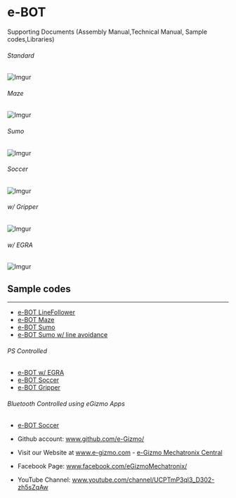 # e-BOT
Supporting Documents (Assembly Manual,Technical Manual, Sample codes,Libraries)
###### Standard
![Imgur](http://i.imgur.com/5PNW3IE.png) 
###### Maze
![Imgur](http://i.imgur.com/MSvPbq8.png)
###### Sumo
![Imgur](http://i.imgur.com/Hphf7GO.png)
###### Soccer
![Imgur](http://i.imgur.com/aFIuf2H.png)
###### w/ Gripper
![Imgur](http://i.imgur.com/e3IpJ1v.png)
###### w/ EGRA
![Imgur](http://i.imgur.com/U8e1rzE.png)

## Sample codes
 -----
 - [e-BOT LineFollower](https://gist.github.com/e-Gizmo/6d84573846fe22edb9fc5df70418e3e2)
 - [e-BOT Maze](https://gist.github.com/e-Gizmo/fc8dbbea9265ae1614a2a22acdd65d34)
 - [e-BOT Sumo](https://gist.github.com/e-Gizmo/64c9ef04c62bd5753a1d60eed38323cf)
 - [e-BOT Sumo w/ line avoidance](https://gist.github.com/e-Gizmo/c381a1dabf1c121c8b02a1da6aa6fa31)
 
###### PS Controlled
 - [e-BOT w/ EGRA](https://gist.github.com/e-Gizmo/9648a8deca9cceb89c140257678f6836)
 - [e-BOT Soccer](https://gist.github.com/e-Gizmo/2857713ccac5f144e8da94f6da3eec44)
 - [e-BOT Gripper](https://gist.github.com/e-Gizmo/1d798f3aa969825f5f77ed5618b9ceaf)
 
###### Bluetooth Controlled using eGizmo Apps
 - [e-BOT Soccer](https://gist.github.com/e-Gizmo/08dea186145ceb2919859bf99cc9663b)


- Github account: www.github.com/e-Gizmo/
- Visit our Website at www.e-gizmo.com - [e-Gizmo Mechatronix Central](www.e-gizmo.com)
- Facebook Page: www.facebook.com/eGizmoMechatronix/
- YouTube Channel: www.youtube.com/channel/UCPTmP3ql3_D302-zh5sZqAw


